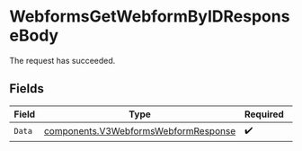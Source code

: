# WebformsGetWebformByIDResponseBody

The request has succeeded.


## Fields

| Field                                                                                        | Type                                                                                         | Required                                                                                     | Description                                                                                  |
| -------------------------------------------------------------------------------------------- | -------------------------------------------------------------------------------------------- | -------------------------------------------------------------------------------------------- | -------------------------------------------------------------------------------------------- |
| `Data`                                                                                       | [components.V3WebformsWebformResponse](../../models/components/v3webformswebformresponse.md) | :heavy_check_mark:                                                                           | N/A                                                                                          |